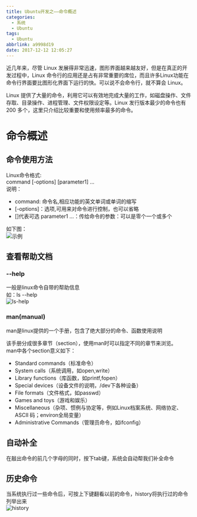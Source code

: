 ```yaml
---
title: Ubuntu开发之——命令概述
categories:
  - 系统
  - Ubuntu
tags:
  - Ubuntu
abbrlink: a9998d19
date: 2017-12-12 12:05:27
---
```


近几年来，尽管 Linux 发展得非常迅速，图形界面越来越友好，但是在真正的开发过程中，Linux 命令行的应用还是占有非常重要的席位，而且许多Linux功能在命令行界面要比图形化界面下运行的快。可以说不会命令行，就不算会 Linux。    

Linux 提供了大量的命令，利用它可以有效地完成大量的工作，如磁盘操作、文件存取、目录操作、进程管理、文件权限设定等。Linux 发行版本最少的命令也有 200 多个，这里只介绍比较重要和使用频率最多的命令。   
<!--more-->
# 命令概述
## 命令使用方法   

Linux命令格式:    
command  [-options]  [parameter1]  …    
说明：   

- command: 命令名,相应功能的英文单词或单词的缩写  
- [-options]：选项,可用来对命令进行控制，也可以省略
- []代表可选 parameter1 …：传给命令的参数：可以是零个一个或多个   

如下图：   
![示例][1]
## 查看帮助文档
### --help 
一般是linux命令自带的帮助信息  
如：ls --help  
![ls-help][2]
### man(manual)
man是linux提供的一个手册，包含了绝大部分的命令、函数使用说明

该手册分成很多章节（section），使用man时可以指定不同的章节来浏览。  
man中各个section意义如下：  

- Standard commands（标准命令）
- System calls（系统调用，如open,write）
- Library functions（库函数，如printf,fopen）
- Special devices（设备文件的说明，/dev下各种设备）
- File formats（文件格式，如passwd）
- Games and toys（游戏和娱乐）
- Miscellaneous（杂项、惯例与协定等，例如Linux档案系统、网络协定、ASCII 码；environ全局变量）
- Administrative Commands（管理员命令，如ifconfig）

## 自动补全

在敲出命令的前几个字母的同时，按下tab键，系统会自动帮我们补全命令  

## 历史命令  
当系统执行过一些命令后，可按上下键翻看以前的命令，history将执行过的命令列举出来  
![history][3]







[1]: https://jsd.onmicrosoft.cn/gh/PGzxc/CDN/blog-image/linux_command_opt.png
[2]: https://jsd.onmicrosoft.cn/gh/PGzxc/CDN/blog-image/linux-order-ls_help.png
[3]: https://jsd.onmicrosoft.cn/gh/PGzxc/CDN/blog-image/linux_history.png